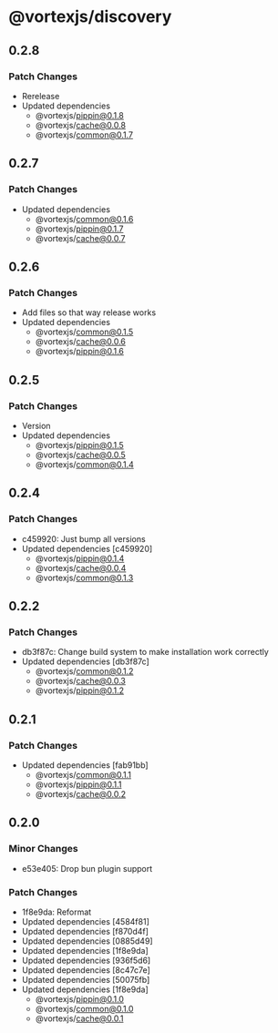 # @vortexjs/discovery

## 0.2.8

### Patch Changes

- Rerelease
- Updated dependencies
  - @vortexjs/pippin@0.1.8
  - @vortexjs/cache@0.0.8
  - @vortexjs/common@0.1.7

## 0.2.7

### Patch Changes

- Updated dependencies
  - @vortexjs/common@0.1.6
  - @vortexjs/pippin@0.1.7
  - @vortexjs/cache@0.0.7

## 0.2.6

### Patch Changes

- Add files so that way release works
- Updated dependencies
  - @vortexjs/common@0.1.5
  - @vortexjs/cache@0.0.6
  - @vortexjs/pippin@0.1.6

## 0.2.5

### Patch Changes

- Version
- Updated dependencies
  - @vortexjs/pippin@0.1.5
  - @vortexjs/cache@0.0.5
  - @vortexjs/common@0.1.4

## 0.2.4

### Patch Changes

- c459920: Just bump all versions
- Updated dependencies [c459920]
  - @vortexjs/pippin@0.1.4
  - @vortexjs/cache@0.0.4
  - @vortexjs/common@0.1.3

## 0.2.2

### Patch Changes

- db3f87c: Change build system to make installation work correctly
- Updated dependencies [db3f87c]
  - @vortexjs/common@0.1.2
  - @vortexjs/cache@0.0.3
  - @vortexjs/pippin@0.1.2

## 0.2.1

### Patch Changes

- Updated dependencies [fab91bb]
  - @vortexjs/common@0.1.1
  - @vortexjs/pippin@0.1.1
  - @vortexjs/cache@0.0.2

## 0.2.0

### Minor Changes

- e53e405: Drop bun plugin support

### Patch Changes

- 1f8e9da: Reformat
- Updated dependencies [4584f81]
- Updated dependencies [f870d4f]
- Updated dependencies [0885d49]
- Updated dependencies [1f8e9da]
- Updated dependencies [936f5d6]
- Updated dependencies [8c47c7e]
- Updated dependencies [50075fb]
- Updated dependencies [1f8e9da]
  - @vortexjs/pippin@0.1.0
  - @vortexjs/common@0.1.0
  - @vortexjs/cache@0.0.1
